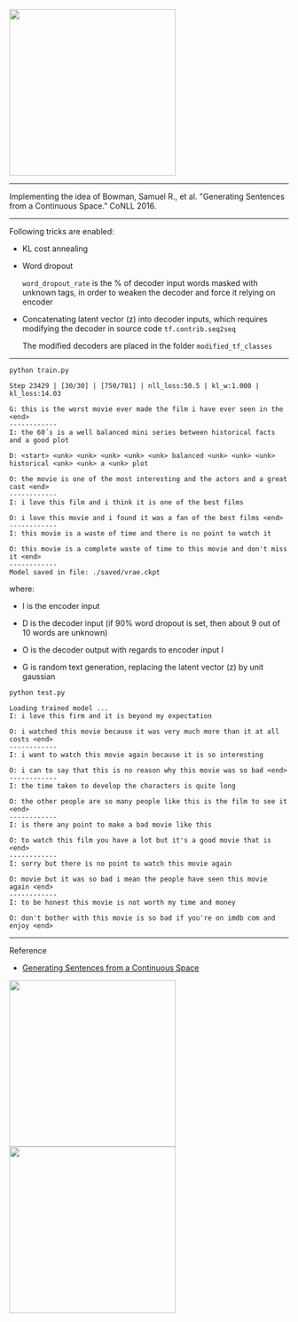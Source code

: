 <img src="https://github.com/zhedongzheng/finch/blob/master/assets/vrae_struct.jpg" height='300'>

---
Implementing the idea of Bowman, Samuel R., et al. "Generating Sentences from a Continuous Space." CoNLL 2016.

---
Following tricks are enabled:
* KL cost annealing

* Word dropout

  ```word_dropout_rate``` is the % of decoder input words masked with unknown tags, in order to weaken the decoder and force it relying on encoder

* Concatenating latent vector (z) into decoder inputs, which requires modifying the decoder in source code ```tf.contrib.seq2seq```

  The modified decoders are placed in the folder ``` modified_tf_classes ```
---
``` python train.py ```
```
Step 23429 | [30/30] | [750/781] | nll_loss:50.5 | kl_w:1.000 | kl_loss:14.03 

G: this is the worst movie ever made the film i have ever seen in the <end>
------------
I: the 60´s is a well balanced mini series between historical facts and a good plot

D: <start> <unk> <unk> <unk> <unk> <unk> balanced <unk> <unk> <unk> historical <unk> <unk> a <unk> plot

O: the movie is one of the most interesting and the actors and a great cast <end>
------------
I: i love this film and i think it is one of the best films

O: i love this movie and i found it was a fan of the best films <end>
------------
I: this movie is a waste of time and there is no point to watch it

O: this movie is a complete waste of time to this movie and don't miss it <end>
------------
Model saved in file: ./saved/vrae.ckpt
```
where:
* I is the encoder input

* D is the decoder input (if 90% word dropout is set, then about 9 out of 10 words are unknown)

* O is the decoder output with regards to encoder input I

* G is random text generation, replacing the latent vector (z) by unit gaussian

``` python test.py ```
```
Loading trained model ...
I: i love this firm and it is beyond my expectation

O: i watched this movie because it was very much more than it at all costs <end>
------------
I: i want to watch this movie again because it is so interesting

O: i can to say that this is no reason why this movie was so bad <end>
------------
I: the time taken to develop the characters is quite long

O: the other people are so many people like this is the film to see it <end>
------------
I: is there any point to make a bad movie like this

O: to watch this film you have a lot but it's a good movie that is <end>
------------
I: sorry but there is no point to watch this movie again

O: movie but it was so bad i mean the people have seen this movie again <end>
------------
I: to be honest this movie is not worth my time and money

O: don't bother with this movie is so bad if you're on imdb com and enjoy <end>
```
---
Reference
* [Generating Sentences from a Continuous Space](https://arxiv.org/abs/1511.06349)

<img src="https://github.com/zhedongzheng/finch/blob/master/assets/vrae_motivation.png" height='300'>

<img src="https://github.com/zhedongzheng/finch/blob/master/assets/vrae.png" height="300">
